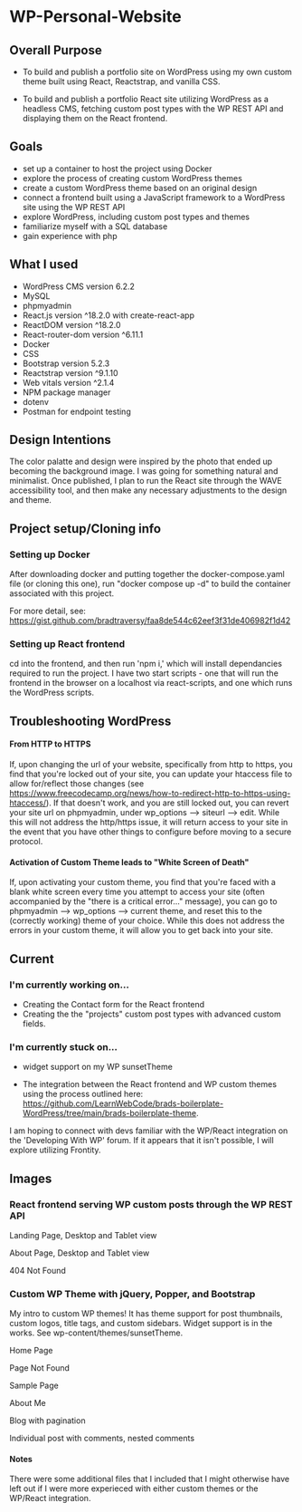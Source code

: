 # WP-Personal-Website

## Overall Purpose
- To build and publish a portfolio site on WordPress using my own custom theme built using React, Reactstrap, and vanilla CSS. 

- To build and publish a portfolio React site utilizing WordPress as a headless CMS, fetching custom post types with the WP REST API and displaying them on the React frontend. 

## Goals 
- set up a container to host the project using Docker
- explore the process of creating custom WordPress themes
- create a custom WordPress theme based on an original design
- connect a frontend built using a JavaScript framework to a WordPress site using the WP REST API
- explore WordPress, including custom post types and themes
- familiarize myself with a SQL database
- gain experience with php

## What I used 
- WordPress CMS version 6.2.2
- MySQL
- phpmyadmin
- React.js version ^18.2.0 with create-react-app
- ReactDOM version ^18.2.0
- React-router-dom version ^6.11.1
- Docker
- CSS
- Bootstrap version 5.2.3
- Reactstrap version ^9.1.10
- Web vitals version ^2.1.4
- NPM package manager 
- dotenv
- Postman for endpoint testing

## Design Intentions
The color palatte and design were inspired by the photo that ended up becoming the background image. I was going for something natural and minimalist. Once published, I plan to run the React site through the WAVE accessibility tool, and then make any necessary adjustments to the design and theme.

## Project setup/Cloning info

### Setting up Docker
After downloading docker and putting together the docker-compose.yaml file (or cloning this one), run "docker compose up -d" to build the container associated with this project. 

For more detail, see: https://gist.github.com/bradtraversy/faa8de544c62eef3f31de406982f1d42

### Setting up React frontend
cd into the frontend, and then run 'npm i,' which will install dependancies required to run the project. I have two start scripts - one that will run the frontend in the browser on a localhost via react-scripts, and one which runs the WordPress scripts. 

## Troubleshooting WordPress

#### From HTTP to HTTPS
If, upon changing the url of your website, specifically from http to https, you find that you're locked out of your site, you can update your htaccess file to allow for/reflect those changes (see https://www.freecodecamp.org/news/how-to-redirect-http-to-https-using-htaccess/). If that doesn't work, and you are still locked out, you can revert your site url on phpmyadmin, under wp_options --> siteurl --> edit. While this will not address the http/https issue, it will return access to your site in the event that you have other things to configure before moving to a secure protocol. 

#### Activation of Custom Theme leads to "White Screen of Death"
If, upon activating your custom theme, you find that you're faced with a blank white screen every time you attempt to access your site (often accompanied by the "there is a critical error..." message), you can go to phpmyadmin --> wp_options --> current theme, and reset this to the (correctly working) theme of your choice. While this does not address the errors in your custom theme, it will allow you to get back into your site.

## Current 

### I'm currently working on...
- Creating the Contact form for the React frontend
- Creating the the "projects" custom post types with advanced custom fields.  

### I'm currently stuck on...
- widget support on my WP sunsetTheme

- The integration between the React frontend and WP custom themes using the process outlined here: https://github.com/LearnWebCode/brads-boilerplate-WordPress/tree/main/brads-boilerplate-theme. 

I am hoping to connect with devs familiar with the WP/React integration on the 'Developing With WP' forum. If it appears that it isn't possible, I will explore utilizing Frontity. 

## Images
### React frontend serving WP custom posts through the WP REST API

Landing Page, Desktop and Tablet view

About Page, Desktop and Tablet view

404 Not Found

### Custom WP Theme with jQuery, Popper, and Bootstrap
My intro to custom WP themes! It has theme support for post thumbnails, custom logos, title tags, and custom sidebars. Widget support is in the works. See wp-content/themes/sunsetTheme.

Home Page

Page Not Found

Sample Page

About Me

Blog with pagination

Individual post with comments, nested comments

#### Notes
There were some additional files that I included that I might otherwise have left out if I were more experieced with either custom themes or the WP/React integration. 

